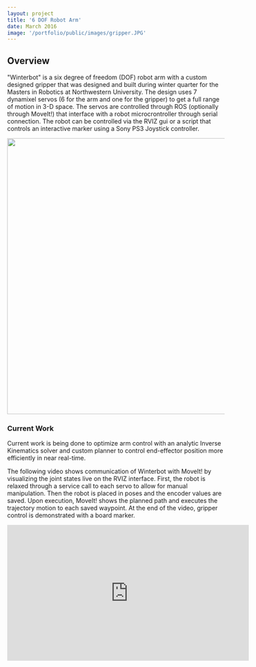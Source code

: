 ```yaml
---
layout: project
title: '6 DOF Robot Arm'
date: March 2016
image: '/portfolio/public/images/gripper.JPG'
---
```


## Overview
"Winterbot" is a six degree of freedom (DOF) robot arm with a custom designed gripper that was designed and built during winter quarter for the Masters in Robotics at Northwestern University.
The design uses 7 dynamixel servos (6 for the arm and one for the gripper) to get a full range of motion in 3-D space. The servos are controlled through ROS (optionally through MoveIt!) that interface with a robot microcrontroller through serial connection.  The robot can be controlled via the RVIZ gui or a script that controls an interactive marker using a Sony PS3 Joystick controller.

<img src="/portfolio/public/images/arm.png" width="640" heigth="320"/>

### Current Work
Current work is being done to optimize arm control with an analytic Inverse Kinematics solver and custom planner to control end-effector position more efficiently in near real-time.

The following video shows communication of Winterbot with MoveIt! by visualizing the joint states live on the RVIZ interface. First, the robot is relaxed through a service call to each servo to allow for manual manipulation. Then the robot is placed in poses and the encoder values are saved. Upon execution, MoveIt! shows the planned path and executes the trajectory motion to each saved waypoint. At the end of the video, gripper control is demonstrated with a board marker.

<p align="center">
<iframe width="560" height="315" src="https://www.youtube.com/embed/KL_vttfEQBo" frameborder="0" allowfullscreen></iframe></p>



